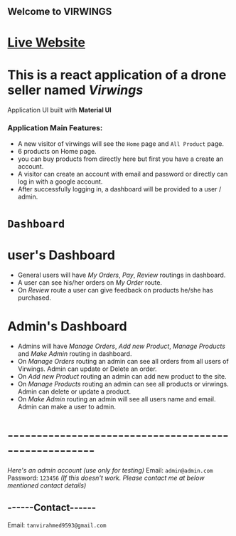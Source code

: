 ## Welcome to VIRWINGS

# **[Live Website](https://virwings-drone-market.web.app/)**

# This is a react application of a drone seller named _Virwings_

Application UI built with **Material UI**

### Application Main Features:

-   A new visitor of virwings will see the `Home` page and `All Product` page.
-   6 products on Home page.
-   you can buy products from directly here but first you have a create an account.
-   A visitor can create an account with email and password or directly can log in with a google account.
-   After successfully logging in, a dashboard will be provided to a user / admin.

# **`Dashboard`**

# user's Dashboard

-   General users will have _My Orders_, _Pay_, _Review_ routings in dashboard.
-   A user can see his/her orders on _My Order_ route.
-   On _Review_ route a user can give feedback on products he/she has purchased.

# Admin's Dashboard

-   Admins will have _Manage Orders_, _Add new Product_, _Manage Products_ and _Make Admin_ routing in dashboard.
-   On _Manage Orders_ routing an admin can see all orders from all users of Virwings. Admin can update or Delete an order.
-   On _Add new Product_ routing an admin can add new product to the site.
-   On _Manage Products_ routing an admin can see all products or virwings. Admin can delete or update a product.
-   On _Make Admin_ routing an admin will see all users name and email. Admin can make a user to admin.

# -----------------------------------------------------

_Here's an admin account (use only for testing)_
Email: `admin@admin.com`
Password: `123456`
_(If this doesn't work. Please contact me at below mentioned contact details)_

## ------Contact------

Email: `tanvirahmed9593@gmail.com`
